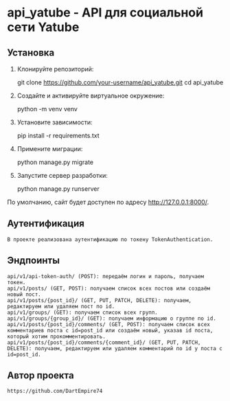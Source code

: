 # api_yatube - API для социальной сети Yatube

## Установка

1. Клонируйте репозиторий:

    git clone https://github.com/your-username/api_yatube.git
    cd api_yatube

2. Создайте и активируйте виртуальное окружение: 

    python -m venv venv

3. Установите зависимости:  

    pip install -r requirements.txt

4. Примените миграции: 

    python manage.py migrate

5. Запустите сервер разработки:

    python manage.py runserver
    
По умолчанию, сайт будет доступен по адресу http://127.0.0.1:8000/.


## Аутентификация
    
    В проекте реализована аутентификацию по токену TokenAuthentication.


## Эндпоинты 

    api/v1/api-token-auth/ (POST): передаём логин и пароль, получаем токен.
    api/v1/posts/ (GET, POST): получаем список всех постов или создаём новый пост.
    api/v1/posts/{post_id}/ (GET, PUT, PATCH, DELETE): получаем, редактируем или удаляем пост по id.
    api/v1/groups/ (GET): получаем список всех групп.
    api/v1/groups/{group_id}/ (GET): получаем информацию о группе по id.
    api/v1/posts/{post_id}/comments/ (GET, POST): получаем список всех комментариев поста с id=post_id или создаём новый, указав id поста, который хотим прокомментировать.
    api/v1/posts/{post_id}/comments/{comment_id}/ (GET, PUT, PATCH, DELETE): получаем, редактируем или удаляем комментарий по id у поста с id=post_id.

## Автор проекта

    https://github.com/DartEmpire74
